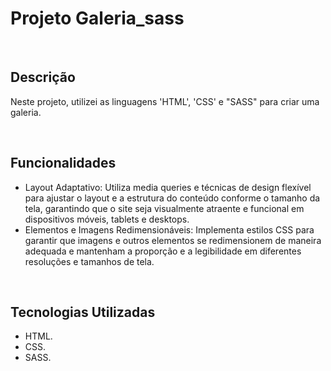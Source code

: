 <h1>Projeto Galeria_sass</h1><br>

<h2>Descrição</h2>
<p>Neste projeto, utilizei as linguagens 'HTML', 'CSS' e "SASS" para criar uma galeria.</p><br>

<h2>Funcionalidades</h2>
<ul>
 <li>Layout Adaptativo: Utiliza media queries e técnicas de design flexível para ajustar o layout e a estrutura do conteúdo conforme o tamanho da tela, garantindo que o site seja visualmente atraente e funcional em dispositivos móveis, tablets e desktops.</li>
 <li>Elementos e Imagens Redimensionáveis: Implementa estilos CSS para garantir que imagens e outros elementos se redimensionem de maneira adequada e mantenham a proporção e a legibilidade em diferentes resoluções e tamanhos de tela.</i></li>
</ul><br>

<h2>Tecnologias Utilizadas</h2>
<ul>
 <li>HTML.</li>
 <li>CSS.</li>
 <li>SASS.</li>
</ul>
